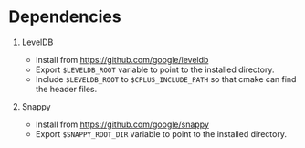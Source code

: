 # Dependencies

1. LevelDB

    + Install from https://github.com/google/leveldb 
    + Export `$LEVELDB_ROOT` variable to point to the installed directory.
    + Include `$LEVELDB_ROOT` to `$CPLUS_INCLUDE_PATH` so that cmake can find the header files.

2. Snappy
    + Install from https://github.com/google/snappy
    + Export `$SNAPPY_ROOT_DIR` variable to point to the installed directory.
